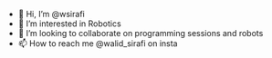 - 👋 Hi, I’m @wsirafi
- 👀 I’m interested in Robotics
- 💞️ I’m looking to collaborate on programming sessions and robots
- 📫 How to reach me @walid_sirafi on insta

<!---
wsirafi/wsirafi is a ✨ special ✨ repository because its `README.md` (this file) appears on your GitHub profile.
You can click the Preview link to take a look at your changes.
--->
